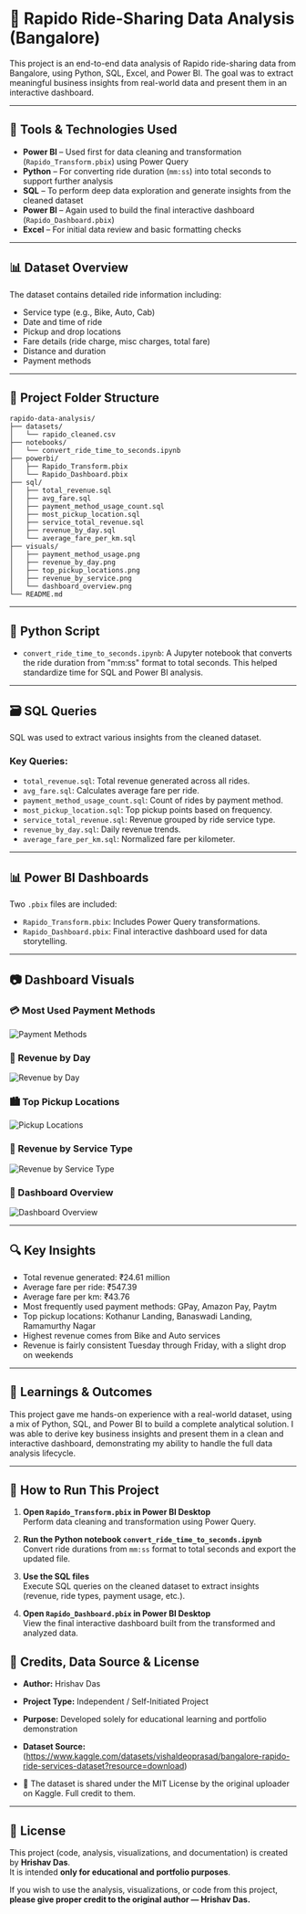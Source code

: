 
# 🚀 Rapido Ride-Sharing Data Analysis (Bangalore)

This project is an end-to-end data analysis of Rapido ride-sharing data from Bangalore, using Python, SQL, Excel, and Power BI. The goal was to extract meaningful business insights from real-world data and present them in an interactive dashboard.

---

## 🧰 Tools & Technologies Used

- **Power BI** – Used first for data cleaning and transformation (`Rapido_Transform.pbix`) using Power Query  
- **Python** – For converting ride duration (`mm:ss`) into total seconds to support further analysis  
- **SQL** – To perform deep data exploration and generate insights from the cleaned dataset  
- **Power BI** – Again used to build the final interactive dashboard (`Rapido_Dashboard.pbix`)  
- **Excel** – For initial data review and basic formatting checks

---

## 📊 Dataset Overview

The dataset contains detailed ride information including:

- Service type (e.g., Bike, Auto, Cab)
- Date and time of ride
- Pickup and drop locations
- Fare details (ride charge, misc charges, total fare)
- Distance and duration
- Payment methods

---

## 📁 Project Folder Structure

```
rapido-data-analysis/
├── datasets/                     
│   └── rapido_cleaned.csv
├── notebooks/                   
│   └── convert_ride_time_to_seconds.ipynb
├── powerbi/                     
│   ├── Rapido_Transform.pbix     
│   └── Rapido_Dashboard.pbix     
├── sql/                         
│   ├── total_revenue.sql
│   ├── avg_fare.sql
│   ├── payment_method_usage_count.sql
│   ├── most_pickup_location.sql
│   ├── service_total_revenue.sql
│   ├── revenue_by_day.sql
│   └── average_fare_per_km.sql
├── visuals/                    
│   ├── payment_method_usage.png
│   ├── revenue_by_day.png
│   ├── top_pickup_locations.png
│   ├── revenue_by_service.png
│   └── dashboard_overview.png
└── README.md
```

---

## 🐍 Python Script

- `convert_ride_time_to_seconds.ipynb`: A Jupyter notebook that converts the ride duration from "mm:ss" format to total seconds. This helped standardize time for SQL and Power BI analysis.

---

## 🗃 SQL Queries

SQL was used to extract various insights from the cleaned dataset.

### Key Queries:

- `total_revenue.sql`: Total revenue generated across all rides.
- `avg_fare.sql`: Calculates average fare per ride.
- `payment_method_usage_count.sql`: Count of rides by payment method.
- `most_pickup_location.sql`: Top pickup points based on frequency.
- `service_total_revenue.sql`: Revenue grouped by ride service type.
- `revenue_by_day.sql`: Daily revenue trends.
- `average_fare_per_km.sql`: Normalized fare per kilometer.

---

## 📊 Power BI Dashboards

Two `.pbix` files are included:

- `Rapido_Transform.pbix`: Includes Power Query transformations.
- `Rapido_Dashboard.pbix`: Final interactive dashboard used for data storytelling.

---

## 📷 Dashboard Visuals

### 💳 Most Used Payment Methods
![Payment Methods](visuals/payment_method_usage.png)

### 📅 Revenue by Day
![Revenue by Day](visuals/revenue_by_day.png)

### 🏙 Top Pickup Locations
![Pickup Locations](visuals/top_pickup_locations.png)

### 🚗 Revenue by Service Type
![Revenue by Service Type](visuals/revenue_by_service.png)

### 🧾 Dashboard Overview
![Dashboard Overview](visuals/dashboard_overview.png)

---

## 🔍 Key Insights

- Total revenue generated: ₹24.61 million
- Average fare per ride: ₹547.39
- Average fare per km: ₹43.76
- Most frequently used payment methods: GPay, Amazon Pay, Paytm
- Top pickup locations: Kothanur Landing, Banaswadi Landing, Ramamurthy Nagar
- Highest revenue comes from Bike and Auto services
- Revenue is fairly consistent Tuesday through Friday, with a slight drop on weekends

---

## 🧠 Learnings & Outcomes

This project gave me hands-on experience with a real-world dataset, using a mix of Python, SQL, and Power BI to build a complete analytical solution. I was able to derive key business insights and present them in a clean and interactive dashboard, demonstrating my ability to handle the full data analysis lifecycle.

---

## 📂 How to Run This Project

1. **Open `Rapido_Transform.pbix` in Power BI Desktop**  
   Perform data cleaning and transformation using Power Query.

2. **Run the Python notebook `convert_ride_time_to_seconds.ipynb`**  
   Convert ride durations from `mm:ss` format to total seconds and export the updated file.

3. **Use the SQL files**  
   Execute SQL queries on the cleaned dataset to extract insights (revenue, ride types, payment usage, etc.).

4. **Open `Rapido_Dashboard.pbix` in Power BI Desktop**  
   View the final interactive dashboard built from the transformed and analyzed data.


## 🙌 Credits, Data Source & License

- **Author:** Hrishav Das
- **Project Type:** Independent / Self-Initiated Project  
- **Purpose:** Developed solely for educational learning and portfolio demonstration

- **Dataset Source:** (https://www.kaggle.com/datasets/vishaldeoprasad/bangalore-rapido-ride-services-dataset?resource=download)
- 
  📄 The dataset is shared under the MIT License by the original uploader on Kaggle. Full credit to them.

---

## 📄 License

This project (code, analysis, visualizations, and documentation) is created by **Hrishav Das**.  
It is intended **only for educational and portfolio purposes**.

If you wish to use the analysis, visualizations, or code from this project,  
**please give proper credit to the original author — Hrishav Das.**



